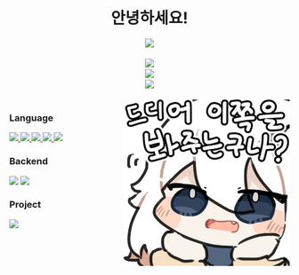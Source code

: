 <div align="center">
    <h1>안녕하세요!</h1>
    <a href="https://ajb.kr/">
        <img src="https://img.shields.io/badge/portfolio-A1C0C7?style=for-the-badge"/>
    </a>
</div>

<br>

<div align="center">
    <a href="https://profile.codersrank.io/user/ajb3296">
        <img src="https://cr-ss-service.azurewebsites.net/api/ScreenShot?widget=summary&username=ajb3296&branding=false" width="400"/>
    </a>
</div>
<div align="center">
    <img src="https://github-readme-stats.vercel.app/api/top-langs/?username=ajb3296&layout=compact&theme=onedark" width="400">
</div>
<div align="center">
    <img src="https://github-readme-stats.vercel.app/api?username=ajb3296&count_private=true&show_icons=true&theme=onedark" width="400">
</div>
<br>
<img src="image/paimon.png" width="300" align="right">

<div align="left">
    <h3>Language</h3>
    <a href="https://python.org">
        <img src="https://img.shields.io/badge/ Python-3776AB?style=for-the-badge&logo=python&logoColor=white"/>
    </a>
    <a href="https://java.com">
        <img src="https://img.shields.io/badge/ java-f89820?style=for-the-badge&logo=openjdk&logoColor=white"/>
    </a>
    <a href="https://www.w3.org/">
        <img src="https://img.shields.io/badge/ HTML-E34F26?style=for-the-badge&logo=html5&logoColor=white"/>
    </a>
    <a href="https://www.w3.org/TR/CSS/#css">
        <img src="https://img.shields.io/badge/ CSS-1572B6?style=for-the-badge&logo=css3&logoColor=white"/>
    </a>
    <a href="https://www.ecma-international.org/publications-and-standards/standards/ecma-262/">
        <img src="https://img.shields.io/badge/ javascript-F7DF1E?style=for-the-badge&logo=javascript&logoColor=white"/>
    </a>
</div>

<div align="left">
    <h3>Backend</h3>
    <a href="https://fastapi.tiangolo.com/"><img src="https://img.shields.io/badge/fastapi-009688?style=for-the-badge&logo=fastapi&logoColor=white"/></a>
    <a href="https://flask.palletsprojects.com"><img src="https://img.shields.io/badge/Flask-000000?style=for-the-badge&logo=flask&logoColor=white"/></a>
</div>

<div align="left">
    <h3>Project</h3>
    <a href="https://github.com/ajb3296/Toaru-kagaku-no-music-bot">
        <img src="https://img.shields.io/badge/Toaru_Kagaku_no_Musicbot-FD935E?style=for-the-badge&logo=discord&logoColor=white"/>
    </a>
    <br>
</div>